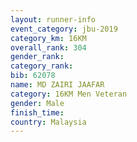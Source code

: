 ```yaml
---
layout: runner-info 
event_category: jbu-2019 
category_km: 16KM  
overall_rank: 304
gender_rank: 
category_rank: 
bib: 62078
name: MD ZAIRI JAAFAR
category: 16KM Men Veteran
gender: Male
finish_time: 
country: Malaysia
---
```

